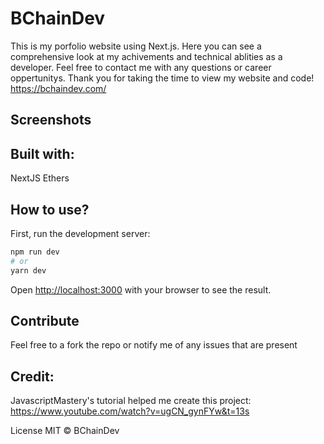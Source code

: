 # BChainDev
This is my porfolio website using Next.js. Here you can see a comprehensive look at my achivements and technical ablities as a developer. Feel free to contact me with any questions or career oppertunitys. Thank you for taking the time to view my website and code!
https://bchaindev.com/

## Screenshots


## Built with:
NextJS
Ethers

## How to use?
First, run the development server:

```bash
npm run dev
# or
yarn dev
```


Open [http://localhost:3000](http://localhost:3000) with your browser to see the result.

## Contribute
Feel free to a fork the repo or notify me of any issues that are present

## Credit:

JavascriptMastery's tutorial helped me create this project:
https://www.youtube.com/watch?v=ugCN_gynFYw&t=13s

License
MIT © BChainDev
